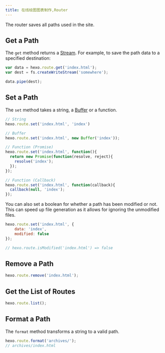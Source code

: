 ```yaml
---
title: 在线绘图图表制作,Router
---
```

The router saves all paths used in the site.

## Get a Path

The `get` method returns a [Stream]. For example, to save the path data to a specified destination:

``` js
var data = hexo.route.get('index.html');
var dest = fs.createWriteStream('somewhere');

data.pipe(dest);
```

## Set a Path

The `set` method takes a string, a [Buffer] or a function.

``` js
// String
hexo.route.set('index.html', 'index')

// Buffer
hexo.route.set('index.html', new Buffer('index'));

// Function (Promise)
hexo.route.set('index.html', function(){
  return new Promise(function(resolve, reject){
    resolve('index');
  });
});

// Function (Callback)
hexo.route.set('index.html', function(callback){
  callback(null, 'index');
});
```

You can also set a boolean for whether a path has been modified or not. This can speed up file generation as it allows for ignoring the unmodified files.

``` js
hexo.route.set('index.html', {
    data: 'index',
    modified: false
});

// hexo.route.isModified('index.html') => false
```

## Remove a Path

``` js
hexo.route.remove('index.html');
```

## Get the List of Routes

``` js
hexo.route.list();
```

## Format a Path

The `format` method transforms a string to a valid path.

``` js
hexo.route.format('archives/');
// archives/index.html
```

[Stream]: http://nodejs.org/api/stream.html
[Buffer]: http://nodejs.org/api/buffer.html
